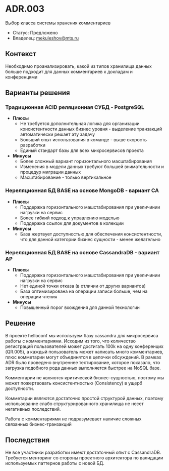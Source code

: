 # ADR.003

Выбор класса системы хранения комментариев

<!-- Название ADR состоит из [ADR.###] [Коротко суть принятого решения] -->

* Статус: Предложено
* Владелец: mekuleshov@mts.ru

## Контекст
<!-- Описание проблемы, требующей решения, причин, побудивших принять решение, ограничений, действовавших на момент принятия решения -->
Необходимо проанализировать, какой из типов хранилища данных больше подходит для данных комментариев к докладам и конференцями 

## Варианты решения
<!-- Описание рассмотренных вариантов c их плюсами и минусами -->

### Традиционная ACID реляционная СУБД - PostgreSQL
<!-- Описание варианта 1 -->
* **Плюсы**
  * Не требуется дополнительная логика для организации консистентности данных бизнес уровня - выделение транзакций автоматически решает эту задачу
  * Больший опыт использования в команде - выше скорость разработки
  * Единый стандарт базы для всех микросервисов проекта
* **Минусы**
  * Более сложный вариант горизонтального масштабирования
  * Изменения в модели данных требуют большей внимательности и процедур миграции данных
  * Масштабирование - только вертикальное

### Нереляционная БД BASE на основе MongoDB - вариант CA
<!-- Описание варианта 2 -->
* **Плюсы**
  * Поддержка горизонтального машстабирования при увеличинии нагрузки на сервис
  * Более гибкий подход к управлению моделью
  * Поддержка ссылок для документов в колекции
* **Минусы**
  * База жертвует доступностью для обеспечения консистентности, что для данной категории бизнес сущности - менее желательно
  
### Нереляционная БД BASE на основе CassandraDB - вариант AP

* **Плюсы**
  * Поддержка горизонтального машстабирования при увеличинии нагрузки на сервис
  * Нет единой точки отказа (в отличии от других вариантов)
  * База оптимизирована на операции записи больше, чем на операции чтения
* **Минусы**
  * Повышенный порог вхождения для данной технологии

## Решение
<!-- Описание выбранного решения. Решение должно быть сформулировано чётко ("Мы используем...", "Мы не используем", а не "Желательно.." или "Предлагается..."). 
Должна быть понятна связь между решением и проблемой, почему выбрали именно это решение из вариантов -->

В проекте helloconf мы используем базу cassandra для микросервиса работы с комментариями. Исходим из того, что количество регистраций пользователей может достигать 100k на одну конференцих (QR.005), а каждый пользователь может написать много комментариев, плюс комметарии могут объединятся в цепочки обсуждений.
В рамках ADR было проведено внутреннее тестирование, которое показало, что загрузка подобного рода данных выполняется быстрее на NoSQL базе.

Комментарии не являются критической бизнес-сущностью, поэтому мы может пожертвовать консистентностью (Consistency) в ущерб доступности.

Комметарии являются достаточно простой структурой данных, поэтому использование слабо структурированного хранилища не несет негативных последствий.

Работа с комментариями не подразумевает наличие сложных связанных бизнес-транзакций

## Последствия
<!-- Положительные и отрицательные последствия (trade-offs). Арх. решения, которые потребуется принять как следствие принятого решения. Если решение содержит риски, то описано, как с ними планируют поступить (за счет чего снижать, почему принять). -->

Не все участники разработки имеют достаточный опыт с CassandraDB. Требуется менторинг со стороны проектного архитектора по валидации используемых паттернов работы с новой БД.
